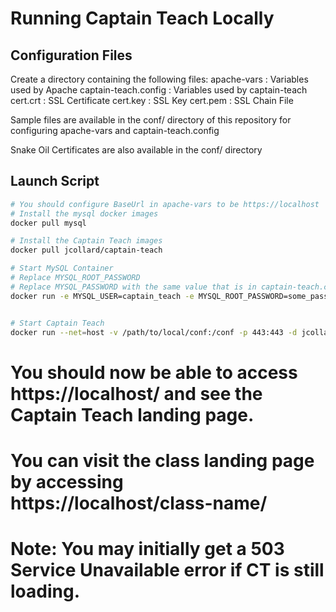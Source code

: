 # Running Captain Teach Locally

## Configuration Files
Create a directory containing the following files:
apache-vars : Variables used by Apache
captain-teach.config : Variables used by captain-teach
cert.crt : SSL Certificate
cert.key : SSL Key
cert.pem : SSL Chain File

Sample files are available in the conf/ directory of this repository for configuring apache-vars and captain-teach.config

Snake Oil Certificates are also available in the conf/ directory

## Launch Script
```bash
# You should configure BaseUrl in apache-vars to be https://localhost
# Install the mysql docker images
docker pull mysql

# Install the Captain Teach images
docker pull jcollard/captain-teach

# Start MySQL Container 
# Replace MYSQL_ROOT_PASSWORD
# Replace MYSQL_PASSWORD with the same value that is in captain-teach.config
docker run -e MYSQL_USER=captain_teach -e MYSQL_ROOT_PASSWORD=some_password -e MYSQL_PASSWORD=your_ct_password -e MYSQL_DATABASE=captain_teach --net=host --rm -d mysql


# Start Captain Teach
docker run --net=host -v /path/to/local/conf:/conf -p 443:443 -d jcollard/captain-teach
```
# You should now be able to access https://localhost/ and see the Captain Teach landing page.
# You can visit the class landing page by accessing https://localhost/class-name/
# Note: You may initially get a 503 Service Unavailable error if CT is still loading.


